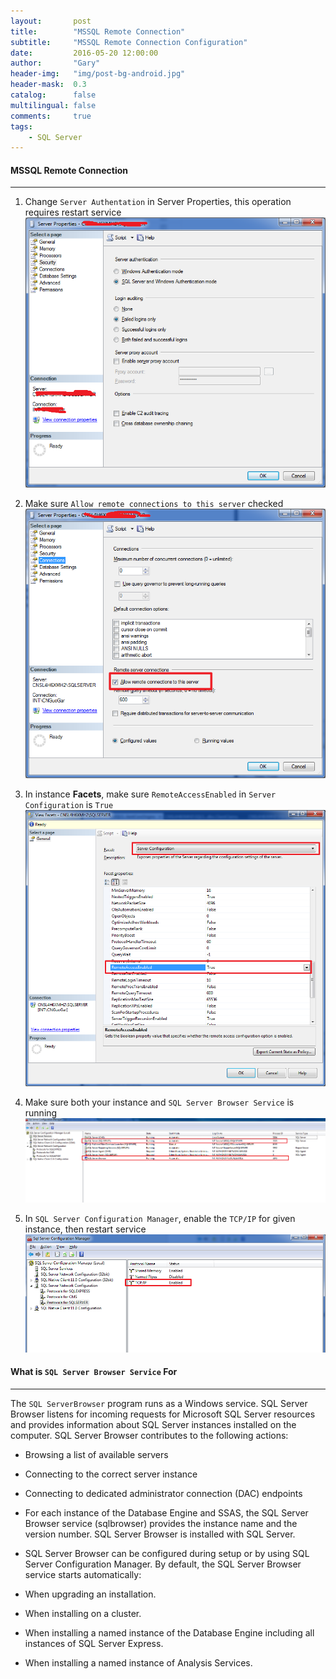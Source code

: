 ```yaml
---
layout:       post
title:        "MSSQL Remote Connection"
subtitle:     "MSSQL Remote Connection Configuration"
date:         2016-05-20 12:00:00
author:       "Gary"
header-img:   "img/post-bg-android.jpg"
header-mask:  0.3
catalog:      false
multilingual: false
comments:     true
tags:
    - SQL Server
---
```


#### MSSQL Remote Connection
------------------

1. Change `Server Authentation` in Server Properties, this operation requires restart service
![Server Properties](/img/MSSQLRemote/1.png)

2. Make sure `Allow remote connections to this server` checked
![Server Properties](/img/MSSQLRemote/3.png)

3. In instance **Facets**, make sure `RemoteAccessEnabled` in `Server Configuration` is `True`
![RemoteAccessEnabled](/img/MSSQLRemote/4.png)

4. Make sure both your instance and `SQL Server Browser Service` is running
![RemoteAccessEnabled](/img/MSSQLRemote/6.png)

5. In `SQL Server Configuration Manager`, enable the `TCP/IP` for given instance, then restart service
![RemoteAccessEnabled](/img/MSSQLRemote/5.png)

#### What is `SQL Server Browser Service` For
------------------

The `SQL ServerBrowser` program runs as a Windows service. SQL Server Browser listens for incoming requests for Microsoft SQL Server resources and provides information about SQL Server instances installed on the computer. SQL Server Browser contributes to the following actions:

- Browsing a list of available servers

- Connecting to the correct server instance

- Connecting to dedicated administrator connection (DAC) endpoints

- For each instance of the Database Engine and SSAS, the SQL Server Browser service (sqlbrowser) provides the instance name and the version number. SQL Server Browser is installed with SQL Server.

- SQL Server Browser can be configured during setup or by using SQL Server Configuration Manager. By default, the SQL Server Browser service starts automatically:

- When upgrading an installation.

- When installing on a cluster.

- When installing a named instance of the Database Engine including all instances of SQL Server Express.

- When installing a named instance of Analysis Services.